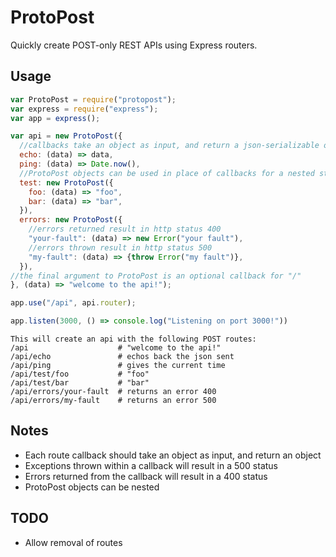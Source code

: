 # ProtoPost
Quickly create POST-only REST APIs using Express routers.

## Usage
```js
var ProtoPost = require("protopost");
var express = require("express");
var app = express();

var api = new ProtoPost({
  //callbacks take an object as input, and return a json-serializable object
  echo: (data) => data,
  ping: (data) => Date.now(),
  //ProtoPost objects can be used in place of callbacks for a nested structure
  test: new ProtoPost({
    foo: (data) => "foo",
    bar: (data) => "bar",
  }),
  errors: new ProtoPost({
    //errors returned result in http status 400
    "your-fault": (data) => new Error("your fault"),
    //errors thrown result in http status 500
    "my-fault": (data) => {throw Error("my fault")},
  }),
//the final argument to ProtoPost is an optional callback for "/"
}, (data) => "welcome to the api!");

app.use("/api", api.router);

app.listen(3000, () => console.log("Listening on port 3000!"))
```
```shell
This will create an api with the following POST routes:
/api                    # "welcome to the api!"
/api/echo               # echos back the json sent
/api/ping               # gives the current time
/api/test/foo           # "foo"
/api/test/bar           # "bar"
/api/errors/your-fault  # returns an error 400
/api/errors/my-fault    # returns an error 500
```

## Notes
* Each route callback should take an object as input, and return an object
* Exceptions thrown within a callback will result in a 500 status
* Errors returned from the callback will result in a 400 status
* ProtoPost objects can be nested

## TODO
* Allow removal of routes
